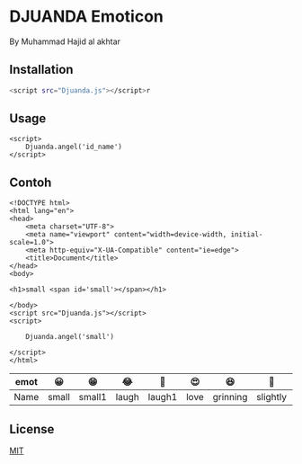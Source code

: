 # DJUANDA Emoticon

By Muhammad Hajid al akhtar

## Installation



```bash
<script src="Djuanda.js"></script>r
```

## Usage

```
<script>
    Djuanda.angel('id_name')
</script>
```
## Contoh

```
<!DOCTYPE html>
<html lang="en">
<head>
    <meta charset="UTF-8">
    <meta name="viewport" content="width=device-width, initial-scale=1.0">
    <meta http-equiv="X-UA-Compatible" content="ie=edge">
    <title>Document</title>
</head>
<body>

<h1>small <span id='small'></span></h1>
        
</body>
<script src="Djuanda.js"></script>
<script>

    Djuanda.angel('small')
  
</script>
</html>
```
emot | 😀 | 😁 | 😂 | 🤣 | 😍 |  😆 |  🙂 | 🙃 | 😉 | 😇| 
--- | --- | --- | --- |--- |--- |--- |--- |--- |--- |--- 
Name | small | small1 | laugh | laugh1 | love | grinning | slightly | upsidedown | winking | angel 



## License
[MIT](https://choosealicense.com/licenses/mit/)
